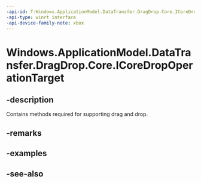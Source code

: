 ```yaml
---
-api-id: T:Windows.ApplicationModel.DataTransfer.DragDrop.Core.ICoreDropOperationTarget
-api-type: winrt interface
-api-device-family-note: xbox
---
```


<!-- Interface syntax.
public interface ICoreDropOperationTarget : 
-->

# Windows.ApplicationModel.DataTransfer.DragDrop.Core.ICoreDropOperationTarget

## -description
Contains methods required for supporting drag and drop.

## -remarks

## -examples

## -see-also